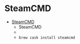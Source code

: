 # SteamCMD
- [SteamCMD](https://developer.valvesoftware.com/wiki/SteamCMD)
  -  SteamCMD
  - 
  - `brew cask install steamcmd`
